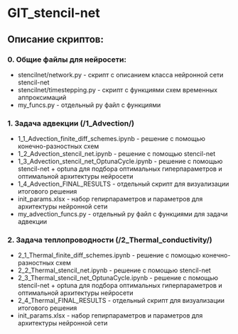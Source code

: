 # GIT_stencil-net

## Описание скриптов:

### 0. Общие файлы для нейросети:

- stencilnet/network.py - скрипт с описанием класса нейронной сети stencil-net
- stencilnet/timestepping.py - скрипт с функциями схем временных аппроксимаций
- my_funcs.py - отдельный py файл с функциями

### 1. Задача адвекции (/1_Advection/)

- 1_1_Advection_finite_diff_schemes.ipynb - решение с помощью конечно-разностных схем
- 1_2_Advection_stencil_net.ipynb - решение с помощью stencil-net
- 1_3_Advection_stencil_net_OptunaCycle.ipynb - решение с помощью stencil-net + optuna для подбора оптимальных гиперпараметров и оптимальной архитектуры нейросети
- 1_4_Advection_FINAL_RESULTS - отдельный скрипт для визуализации итогового решения
- init_params.xlsx - набор гепирпараметров и параметров для архитектуры нейронной сети
- my_advection_funcs.py - отдельный py файл с функциями для задачи адвекции

### 2. Задача теплопроводности (/2_Thermal_conductivity/)

- 2_1_Thermal_finite_diff_schemes.ipynb - решение с помощью конечно-разностных схем
- 2_2_Thermal_stencil_net.ipynb - решение с помощью stencil-net
- 2_3_Thermal_stencil_net_OptunaCycle.ipynb - решение с помощью stencil-net + optuna для подбора оптимальных гиперпараметров и оптимальной архитектуры нейросети
- 2_4_Thermal_FINAL_RESULTS - отдельный скрипт для визуализации итогового решения
- init_params.xlsx - набор гепирпараметров и параметров для архитектуры нейронной сети